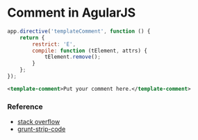 # Comment in AgularJS

```javascript
app.directive('templateComment', function () {
    return {
        restrict: 'E',
        compile: function (tElement, attrs) {
            tElement.remove();
        }
    };
});
```

```xml
<template-comment>Put your comment here.</template-comment>
```

### Reference

* [stack overflow](http://stackoverflow.com/questions/18063475/how-can-i-add-a-comment-for-developers-ie-not-exposed-on-output-html-to-an-an)
* [grunt-strip-code](https://github.com/philipwalton/grunt-strip-code)